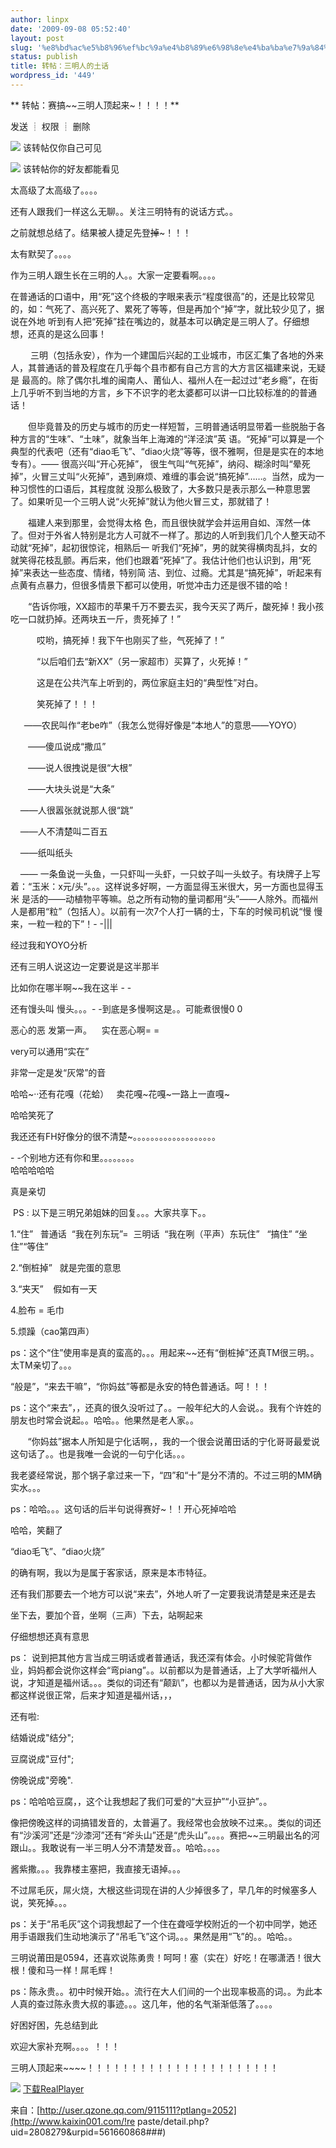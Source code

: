 ```yaml
---
author: linpx
date: '2009-09-08 05:52:40'
layout: post
slug: '%e8%bd%ac%e5%b8%96%ef%bc%9a%e4%b8%89%e6%98%8e%e4%ba%ba%e7%9a%84%e5%9c%9f%e8%af%9d'
status: publish
title: 转帖：三明人的土话
wordpress_id: '449'
---
```


** 转帖：赛搞~~三明人顶起来~！！！！**

  

发送 ┊ 权限 ┊ 删除

  
  

![](http://img.kaixin001.com.cn/i/fzcg_dh.gif) 该转帖仅你自己可见

  

![](http://img.kaixin001.com.cn/i/fzcg_dh.gif) 该转帖你的好友都能看见

  
太高级了太高级了。。。。

还有人跟我们一样这么无聊。。关注三明特有的说话方式。。

之前就想总结了。结果被人捷足先登~~掉~~~！！！

太有默契了。。。。

作为三明人跟生长在三明的人。。大家一定要看啊。。。。


在普通话的口语中，用“死”这个终极的字眼来表示“程度很高”的，还是比较常见的，如：气死了、高兴死了、累死了等等，但是再加个“掉”字，就比较少见了，据说在外地
听到有人把“死掉”挂在嘴边的，就基本可以确定是三明人了。仔细想想，还真的是这么回事！

  
　 　三明（包括永安），作为一个建国后兴起的工业城市，市区汇集了各地的外来人，其普通话的普及程度在几乎每个县市都有自己方言的大方言区福建来说，无疑是
最高的。除了偶尔扎堆的闽南人、莆仙人、福州人在一起过过“老乡瘾”，在街上几乎听不到当地的方言，乡下不识字的老太婆都可以讲一口比较标准的的普通 话！

　　但毕竟普及的历史与城市的历史一样短暂，三明普通话明显带着一些脱胎于各种方言的“生味”、“土味”，就象当年上海滩的“洋泾滨”英
语。“死掉”可以算是一个典型的代表吧（还有“diao毛飞”、“diao火烧”等等，很不雅啊，但是是实在的本地专有）。—— 很高兴叫“开心死掉”，
很生气叫“气死掉”，纳闷、糊涂时叫“晕死掉”，火冒三丈叫“火死掉”，遇到麻烦、难缠的事会说“搞死掉”……。当然，成为一种习惯性的口语后，其程度就
没那么极致了，大多数只是表示那么一种意思罢了。如果听见一个三明人说“火死掉”就认为他火冒三丈，那就错了！

　　福建人来到那里，会觉得太格
色，而且很快就学会并运用自如、浑然一体了。但对于外省人特别是北方人可就不一样了。那边的人听到我们几个人整天动不动就“死掉”，起初很惊诧，相熟后一
听我们“死掉”，男的就笑得横肉乱抖，女的就笑得花枝乱颤。再后来，他们也跟着“死掉”了。我估计他们也认识到，用“死掉”来表达一些态度、情绪，特别简
洁、到位、过瘾。尤其是“搞死掉”，听起来有点黄有点暴力，但很多情景下都可以使用，听觉冲击力还是很不错的哈！

　　“告诉你哦，XX超市的苹果千万不要去买，我今天买了两斤，酸死掉！我小孩吃一口就扔掉。还两块五一斤，贵死掉了！”

　　　哎哟，搞死掉！我下午也刚买了些，气死掉了！”

　　　“以后咱们去“新XX”（另一家超市）买算了，火死掉！”

　　　这是在公共汽车上听到的，两位家庭主妇的“典型性”对白。

  
　　　笑死掉了！！！

  　——农民叫作“老be咋”（我怎么觉得好像是“本地人”的意思——YOYO）

　　——傻瓜说成“撒瓜”

　　——说人很拽说是很“大根”

　　——大块头说是“大条”

    ——人很嚣张就说那人很“跳”

    ——人不清楚叫二百五

    ——纸叫纸头

    ——
一条鱼说一头鱼，一只虾叫一头虾，一只蚊子叫一头蚊子。有块牌子上写着：“玉米：x元/头”。。。这样说多好啊，一方面显得玉米很大，另一方面也显得玉米
是活的——动植物平等嘛。总之所有动物的量词都用“头”——人除外。而福州人是都用“粒”（包括人）。以前有一次7个人打一辆的士，下车的时候司机说“慢
慢来，一粒一粒的下”！- -|||

  
经过我和YOYO分析

还有三明人说这边一定要说是这半那半

比如你在哪半啊~~我在这半 - -

  
还有馒头叫 慢头。。。- -到底是多慢啊这是。。可能煮很慢0 0

恶心的恶 发第一声。    实在恶心啊= =

very可以通用“实在”

非常一定是发“灰常”的音

哈哈~··还有花嘎（花蛤）   卖花嘎~花嘎~一路上一直嘎~

哈哈笑死了

  
  
我还还有FH好像分的很不清楚~。。。。。。。。。。。。。。。。。。。

- -个别地方还有你和里。。。。。。。。   
哈哈哈哈哈

真是亲切


 PS : 以下是三明兄弟姐妹的回复。。。大家共享下。。


1.“住”   普通话  “我在列东玩”=  三明话  “我在咧（平声）东玩住”   “搞住” “坐住”“等住”

2.“倒桩掉”   就是完蛋的意思

3.“夹天”    假如有一天

  
4.脸布 = 毛巾

5.烦躁（cao第四声）

ps：这个“住”使用率是真的蛮高的。。。用起来~~还有“倒桩掉”还真TM很三明。。太TM亲切了。。。


“般是”，“来去干嘛”，“你妈兹”等都是永安的特色普通话。呵！！！

ps：这个“来去”，，还真的很久没听过了。。一般年纪大的人会说。。我有个许姓的朋友也时常会说起。。哈哈。。他果然是老人家。。

       “你妈兹”据本人所知是宁化话啊，，我的一个很会说莆田话的宁化哥哥最爱说这句话了。。也是我唯一会说的一句宁化话。。。

  


我老婆经常说，那个锅子拿过来一下，“四”和“十”是分不清的。不过三明的MM确实水。。。

ps：哈哈。。。这句话的后半句说得赛好~！！开心死掉哈哈


哈哈，笑翻了

“diao毛飞”、“diao火烧”

的确有啊，我以为是属于客家话，原来是本市特征。

还有我们那要去一个地方可以说“来去”，外地人听了一定要我说清楚是来还是去

坐下去，要加个音，坐啊（三声）下去，站啊起来

  
仔细想想还真有意思

ps： 说到把其他方言当成三明话或者普通话，我还深有体会。小时候驼背做作业，妈妈都会说你这样会“弯piang”。。以前都以为是普通话，上了大学听福州人
说，才知道是福州话。。。类似的词还有“颠趴”，也都以为是普通话，因为从小大家都这样说很正常，后来才知道是福州话，，，


还有啦:

结婚说成"结分";

豆腐说成"豆付";

傍晚说成"旁晚".

ps：哈哈哈豆腐，，这个让我想起了我们可爱的“大豆护”“小豆护”。。

像把傍晚这样的词搞错发音的，太普遍了。我经常也会放映不过来。。类似的词还有“沙溪河”还是“沙漆河”还有“斧头山”还是“虎头山”。。。。赛把~~三明最出名的河
跟山。。我敢说有一半三明人分不清楚发音。。哈哈。。。。

  

酱紫撒。。。我靠楼主塞把，我直接无语掉。。。

不过屌毛灰，屌火烧，大根这些词现在讲的人少掉很多了，早几年的时候塞多人说，笑死掉。。。

ps：关于“吊毛灰”这个词我想起了一个住在聋哑学校附近的一个初中同学，她还用手语跟我们生动地演示了“吊毛飞”这个词。。。果然是用“飞”的。。哈哈。。


三明说莆田是0594，还喜欢说陈勇贵！呵呵！塞（实在）好吃！在哪潇洒！很大根！傻和马一样！屌毛辉！

ps：陈永贵。。初中时候开始。。流行在大人们间的一个出现率极高的词。。为此本人真的查过陈永贵大叔的事迹。。。这几年，他的名气渐渐低落了。。。。

  

好困好困，先总结到此

欢迎大家补充啊。。。。！！！

三明人顶起来~~~~！！！！！！！！！！！！！！！！！！！！！！

![](http://img.kaixin001.com.cn/i3/repaste/realplayer_min.gif)
[下载RealPlayer](http://realplayer.cn.real.com/)

  
  
来自：[http://user.qzone.qq.com/9115111?ptlang=2052](http://www.kaixin001.com/!re
paste/detail.php?uid=2808279&urpid=561660868###)

